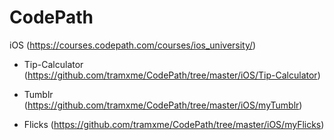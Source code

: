 # CodePath
iOS (https://courses.codepath.com/courses/ios_university/)

- Tip-Calculator (https://github.com/tramxme/CodePath/tree/master/iOS/Tip-Calculator)

- Tumblr (https://github.com/tramxme/CodePath/tree/master/iOS/myTumblr)

- Flicks (https://github.com/tramxme/CodePath/tree/master/iOS/myFlicks)



